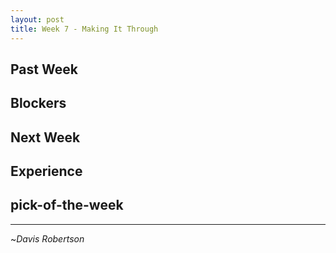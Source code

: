 ```yaml
---
layout: post
title: Week 7 - Making It Through
---
```


## Past Week



## Blockers



## Next Week



## Experience



## pick-of-the-week

<div id="pocketOcean"></div>

<script type="text/javascript">
    window.addEventListener("load", function () {
        new PocketGL("pocketOcean", "params.js", "http://daviskr.com/RandomProjects/PocketOcean/");
    });
</script>

-------------------------

~_Davis Robertson_


